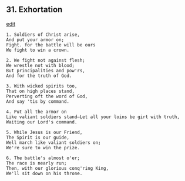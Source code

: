 
## 31.  Exhortation
[edit](https://docs.google.com/document/d/1eOb5NzsXqWJkIFhiWa2gB9N5Ummp%2DzA7/edit?mode=html)



    1. Soldiers of Christ arise,
    And put your armor on;
    Fight. for the battle will be ours
    We fight to win a crown.

    2. We fight not against flesh;
    We wrestle not with blood;
    But principalities and pow'rs,
    And for the truth of God.

    3. With wicked spirits too,
    That on high places stand,
    Perverting oft the word of God,
    And say 'tis by command.

    4. Put all the armor on
    Like valiant soldiers stand—Let all your loins be girt with truth,
    Waiting our Lord's command.

    5. While Jesus is our Friend,
    The Spirit is our guide,
    Well march like valiant soldiers on;
    We're sure to win the prize.

    6. The battle's almost o'er;
    The race is nearly run;
    Then, with our glorious conq'ring King,
    We'll sit down on his throne.
